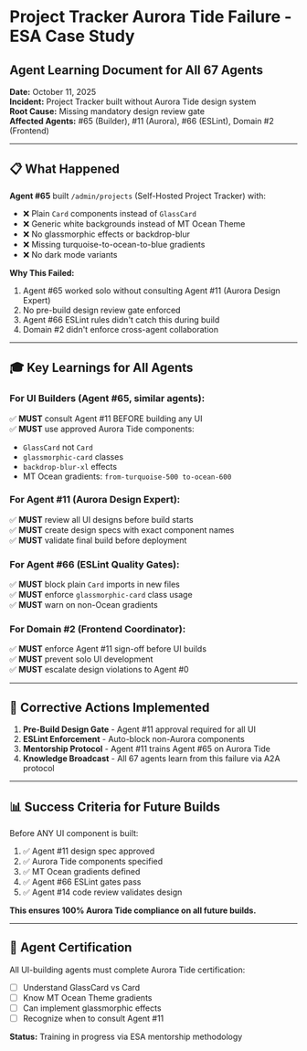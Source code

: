 # Project Tracker Aurora Tide Failure - ESA Case Study
## Agent Learning Document for All 67 Agents

**Date:** October 11, 2025  
**Incident:** Project Tracker built without Aurora Tide design system  
**Root Cause:** Missing mandatory design review gate  
**Affected Agents:** #65 (Builder), #11 (Aurora), #66 (ESLint), Domain #2 (Frontend)

---

## 📋 What Happened

**Agent #65** built `/admin/projects` (Self-Hosted Project Tracker) with:
- ❌ Plain `Card` components instead of `GlassCard`
- ❌ Generic white backgrounds instead of MT Ocean Theme
- ❌ No glassmorphic effects or backdrop-blur
- ❌ Missing turquoise-to-ocean-to-blue gradients
- ❌ No dark mode variants

**Why This Failed:**
1. Agent #65 worked solo without consulting Agent #11 (Aurora Design Expert)
2. No pre-build design review gate enforced
3. Agent #66 ESLint rules didn't catch this during build
4. Domain #2 didn't enforce cross-agent collaboration

---

## 🎓 Key Learnings for All Agents

### **For UI Builders (Agent #65, similar agents):**
✅ **MUST** consult Agent #11 BEFORE building any UI  
✅ **MUST** use approved Aurora Tide components:
   - `GlassCard` not `Card`
   - `glassmorphic-card` classes
   - `backdrop-blur-xl` effects
   - MT Ocean gradients: `from-turquoise-500 to-ocean-600`

### **For Agent #11 (Aurora Design Expert):**
✅ **MUST** review all UI designs before build starts  
✅ **MUST** create design specs with exact component names  
✅ **MUST** validate final build before deployment

### **For Agent #66 (ESLint Quality Gates):**
✅ **MUST** block plain `Card` imports in new files  
✅ **MUST** enforce `glassmorphic-card` class usage  
✅ **MUST** warn on non-Ocean gradients

### **For Domain #2 (Frontend Coordinator):**
✅ **MUST** enforce Agent #11 sign-off before UI builds  
✅ **MUST** prevent solo UI development  
✅ **MUST** escalate design violations to Agent #0

---

## 🔧 Corrective Actions Implemented

1. **Pre-Build Design Gate** - Agent #11 approval required for all UI
2. **ESLint Enforcement** - Auto-block non-Aurora components
3. **Mentorship Protocol** - Agent #11 trains Agent #65 on Aurora Tide
4. **Knowledge Broadcast** - All 67 agents learn from this failure via A2A protocol

---

## 📊 Success Criteria for Future Builds

Before ANY UI component is built:
1. ✅ Agent #11 design spec approved
2. ✅ Aurora Tide components specified
3. ✅ MT Ocean gradients defined
4. ✅ Agent #66 ESLint gates pass
5. ✅ Agent #14 code review validates design

**This ensures 100% Aurora Tide compliance on all future builds.**

---

## 🎯 Agent Certification

All UI-building agents must complete Aurora Tide certification:
- [ ] Understand GlassCard vs Card
- [ ] Know MT Ocean Theme gradients
- [ ] Can implement glassmorphic effects
- [ ] Recognize when to consult Agent #11

**Status:** Training in progress via ESA mentorship methodology
